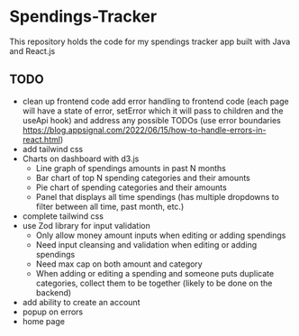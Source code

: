 # Spendings-Tracker
This repository holds the code for my spendings tracker app built with Java and React.js


## TODO
- clean up frontend code add error handling to frontend code (each page will have a state of error, setError which it will pass to children and the useApi hook) and address any possible TODOs (use error boundaries https://blog.appsignal.com/2022/06/15/how-to-handle-errors-in-react.html)
- add tailwind css
- Charts on dashboard with d3.js
    - Line graph of spendings amounts in past N months
    - Bar chart of top N spending categories and their amounts
    - Pie chart of spending categories and their amounts
    - Panel that displays all time spendings (has multiple dropdowns to filter between all time, past month, etc.)
- complete tailwind css
- use Zod library for input validation
    - Only allow money amount inputs when editing or adding spendings
    - Need input cleansing and validation when editing or adding spendings
    - Need max cap on both amount and category
    - When adding or editing a spending and someone puts duplicate categories, collect them to be together (likely to be done on the backend)
- add ability to create an account 
- popup on errors
- home page